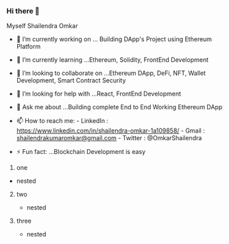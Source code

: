 ### Hi there 👋

Myself Shailendra Omkar


- 🔭 I’m currently working on ... Building DApp's Project using Ethereum Platform
- 🌱 I’m currently learning ...Ethereum, Solidity, FrontEnd Development
- 👯 I’m looking to collaborate on ...Ethereum DApp, DeFi, NFT, Wallet Development, Smart Contract Security
- 🤔 I’m looking for help with ...React, FrontEnd Development
- 💬 Ask me about ...Building complete End to End Working Ethereum DApp
- 📫 How to reach me:
      - LinkedIn : https://www.linkedin.com/in/shailendra-omkar-1a109858/
          - Gmail : shailendrakumaromkar@gmail.com
          - Twitter : @OmkarShailendra

- ⚡ Fun fact: ...Blockchain Development is easy        
 
 1. one
   * nested

2. two
   * nested

3. three
   * nested
